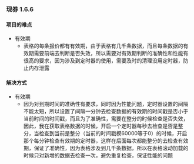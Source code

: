 ### 现券 1.6.6

#### 项目的难点

- 有效期
  - 表格的每条报价都有有效期，由于表格有几千条数据，而且每条数据的有效期需要前端去判断是否失效，所以需要对有效期判断的准确性和性能有很高的要求，因为涉及到定时器的使用，需要及时的清理没用定时器，防止内存泄露

#### 解决方式

- 有效期
  - 因为对到期时间的准确性有要求，同时因为性能问题，定时器设置的间隔不能太短，所以设置了间隔一分钟去检查数据的有效期的时间戳是否小于当前时间的时间戳，而且为了准确性，需要在整分的时候检查是否失效，因此，我在获取表格数据的时候，开启一个定时器每秒去检查是否是整分，当检查到当前是整分（当前的时间戳模60000等于0）的时候，开启那个每分钟检查有效期的定时器，这样在后面每次都能整分的去检查有效期，保证了准确性，因为表格涉及到几千条数据，所以在表格滚动加载的时候只对新增的数据去检查一次，避免重复检查，保证性能的问题









